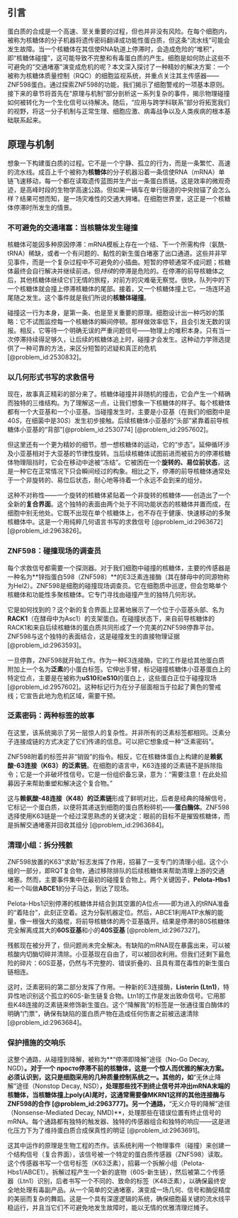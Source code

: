 ## 引言
蛋白质的合成是一个高速、至关重要的过程，但也并非没有风险。在每个细胞内，被称为核糖体的分子机器将遗传密码翻译成功能性蛋白质，但这条“流水线”可能会发生故障。当一个核糖体在其信使RNA轨道上停滞时，会造成危险的“堆积”，即“核糖体碰撞”，这可能导致不完整和有毒蛋白质的产生。细胞是如何防止这些不可避免的“交通堵塞”演变成危机的呢？本文深入探讨了一种精妙的解决方案：一个被称为核糖体质量控制（RQC）的细胞监视系统，并重点关注其主传感器——ZNF598蛋白。通过探索ZNF598的功能，我们揭示了细胞警戒的一项基本原则。接下来的章节将首先在“原理与机制”部分剖析这一系列复杂的事件，揭示物理碰撞如何被转化为一个生化信号以待解决。随后，“应用与跨学科联系”部分将拓宽我们的视野，将这一分子机制与正常生理、细胞应激、病毒战争以及人类疾病的根本基础联系起来。

## 原理与机制

想象一下构建蛋白质的过程。它不是一个宁静、孤立的行为，而是一条繁忙、高速的流水线。成百上千个被称为**核糖体**的分子机器沿着一条信使RNA（mRNA）单链飞速移动，每一个都在读取遗传蓝图并生产出一条蛋白质链。这是效率的微观奇迹，是高峰时段的生物学高速公路。但如果一辆车在单行隧道的中央抛锚了会怎么样？结果可想而知，是一场灾难性的交通大拥堵。在细胞世界里，这正是一个核糖体停滞时所发生的情景。

### 不可避免的交通堵塞：当核糖体发生碰撞

核糖体可能因多种原因停滞：mRNA模板上存在一个结、下一个所需构件（氨酰-tRNA）稀缺，或者一个有问题的、黏性的新生蛋白堵塞了出口通道。这些并非罕见事件，而是一个复杂过程中不可避免的小插曲。短暂的停顿通常不成问题；核糖体最终会自行解决并继续前进。但*持续*的停滞是危险的。在停滞的前导核糖体之后，其他核糖体继续它们无情的旅程，对前方的灾难毫无察觉。很快，队列中的下一个核糖体就会撞上停滞核糖体的尾部。接着，又一个核糖体撞上它。一场连环追尾随之发生。这个事件就是我们所说的**核糖体碰撞**。

碰撞这一行为本身，是第一条、也是至关重要的原理。细胞设计出一种巧妙的策略：它不试图监控每一个核糖体的瞬间停顿。那样做效率低下，且会引发无数的误报。相反，它等待一个明确无误的严重问题信号——物理上的堆积本身。只有当一次停滞持续得足够久，让后续的核糖体追上时，碰撞才会发生。这种动力学筛选提供了一种可靠的方法，来区分短暂的迟疑和真正的危机 [@problem_id:2530832]。

### 以几何形式书写的求救信号

现在，故事真正精彩的部分来了。核糖体碰撞并非随机的撞击，它会产生一个精确而独特的三维结构。为了理解这一点，让我们想象一下核糖体的样子。每个核糖体都有一个大亚基和一个小亚基。当碰撞发生时，主要是小亚基（在我们的细胞中是$40S$，在细菌中是$30S$）发生初步接触。后续核糖体小亚基的“头部”紧靠着前导核糖体小亚基的“背部”[@problem_id:2530774] [@problem_id:2957602]。

但这里还有一个更为精妙的细节。想一想核糖体的运动，它的“步态”。延伸循环涉及小亚基相对于大亚基的节律性旋转。当后续核糖体试图前进而被前方的停滞核糖体物理阻挡时，它会在移动中途被“冻结”。它被困在一个**旋转的、易位前状态**，这是一种它在正常情况下只会瞬间经过的构象。相比之下，停滞的前导核糖体通常处于一个非旋转的、易位后状态，耐心地等待着一个永远不会到来的组分。

这种不对称性——一个旋转的核糖体紧贴着一个非旋转的核糖体——创造出了一个全新的**复合界面**。这个独特的表面由两个处于不同功能状态的核糖体并置而成，在细胞中别无他处。它既不出现在单个核糖体上，也不存在于健康、快速移动的多聚核糖体中。这是一个用纯粹几何语言书写的求救信号 [@problem_id:2963672] [@problem_id:2963826]。

### ZNF598：碰撞现场的调查员

每个求救信号都需要一个探测器。对于我们细胞中碰撞的核糖体，主要的传感器是一种名为**锌指蛋白598（ZNF598）**的E3泛素连接酶（其在酵母中的同源物称为Hel2）。ZNF598是细胞的碰撞现场调查员。它在细胞质中巡逻，但会忽略单个核糖体和功能性多聚核糖体。它专门寻找由碰撞产生的独特几何形状。

它是如何找到的？这个新的复合界面上显著地展示了一个位于小亚基头部、名为**RACK1**（在酵母中为Asc1）的支架蛋白。在碰撞状态下，来自前导核糖体的RACK1和来自后续核糖体的蛋白质共同形成了一个完美的ZNF598停靠平台。ZNF598与这个独特的表面结合，这是碰撞发生的直接物理证据 [@problem_id:2963593]。

一旦停靠，ZNF598就开始工作。作为一种E3连接酶，它的工作是给其他蛋白质附加上一个名为**泛素**的小蛋白标签。它伸出手臂，标记碰撞核糖体小亚基蛋白上的特定位点，主要是在被称为**uS10**和**eS10**的蛋白上，这些蛋白正位于碰撞现场 [@problem_id:2957602]。这种标记行为在分子层面相当于拉起了黄色的警戒线；它宣告此地为危机区域，需要干预。

### 泛素密码：两种标签的故事

在这里，该系统揭示了另一层惊人的复杂性。并非所有的泛素标签都相同。泛素分子连接成链的方式决定了它们传递的信息。可以把它想象成一种“泛素密码”。

ZNF598附着的标签并非“销毁”的指令。相反，它在核糖体蛋白上构建的是**赖氨酸-63连接（K63）的泛素链**。在细胞的语言中，K63连接的泛素链不是拆除指令；它是一个非破坏性信号。它是一份组织备忘录，意为：“需要注意！在此处招募因子来帮助重塑和解决这个复合物。”

这与**赖氨酸-48连接（K48）的泛素链**形成了鲜明对比，后者是经典的降解信号，它标记一个蛋白质，以便将其递送到细胞的蛋白质粉碎机——**蛋白酶体**。ZNF598选择使用K63链是一个经过深思熟虑的关键决定：眼前的目标不是摧毁核糖体，而是拆解交通堵塞并回收其组分 [@problem_id:2963684]。

### 清理小组：拆分残骸

ZNF598放置的K63“求助”标志发挥了作用，招募了一支专门的清理小组。这个小组的一部分，即RQT复合物，通过移除排队的后续核糖体来帮助清理上游的交通堵塞。然而，主要事件集中在最初的碰撞复合物上。两个关键因子，**Pelota-Hbs1**和一个叫做**ABCE1**的分子马达，到达了现场。

Pelota-Hbs1识别停滞的核糖体并结合到其空置的A位点——即为进入的tRNA准备的“着陆台”，此刻正空着。这为分裂机器定位。然后，ABCE1利用ATP水解的能量，像一根强大的撬棍，将前导核糖体的两个亚基撬开。结果是停滞的80S核糖体完全解离成其大的**60S亚基**和小的**40S亚基** [@problem_id:2967327]。

残骸现在被分开了，但问题尚未完全解决。有缺陷的mRNA现在暴露出来，可以被核酸内切酶切碎并清除。小亚基现在自由了，可以被回收利用。但我们还剩下最危险的碎片：60S亚基，仍然与不完整的、错误折叠的、且具有潜在毒性的新生蛋白链相连。

这时，泛素密码的第二部分发挥了作用。一种新的E3连接酶，**Listerin (Ltn1)**，特异性地识别这个孤立的60S-新生链复合物。Ltn1的工作是发出致命信号。它用那些K48连接的泛素链来修饰新生蛋白。这个“降解我”的标签是一张通往蛋白酶体的明确“门票”，确保有缺陷的蛋白质产物在造成任何伤害之前被迅速清除 [@problem_id:2963684]。

### 保护措施的交响乐

这整个通路，从碰撞到降解，被称为**“停滞即降解”途径（No-Go Decay, NGD）**。对于一个 просто停滞不前的核糖体，这是一个惊人而优雅的解决方案。必须认识到，这只是细胞采用的几种质量控制系统之一。其他的，如**“无休止降解”途径（Nonstop Decay, NSD）**，处理那些找不到终止信号并冲出mRNA末端的核糖体，当核糖体撞上poly(A)尾时，这通常需要像MKRN1这样的其他连接酶与ZNF598的合作 [@problem_id:2963777]。另一个通路，**“无义介导的降解”途径（Nonsense-Mediated Decay, NMD)**，处理那些在错误位置有终止信号的mRNA。每个通路都有独特的触发器、独特的传感器组合和独特的响应——这是进化压力下为了维持蛋白质合成保真性的明证 [@problem_id:2963691]。

这其中运作的原理是生物工程的杰作。该系统利用一个物理事件（碰撞）来创建一个结构信号（复合界面），该信号被一个特定的蛋白质传感器（ZNF598）读取。这个传感器书写一个信号标签（K63泛素），招募一个拆解小组（Pelota-Hbs1/ABCE1）。拆解过程产生一个新的底物（60S-新生链），然后被第二个传感器（Ltn1）识别，后者书写一个不同的、致命的标签（K48泛素），以确保最终安全地处理有毒副产品。从一个简单的交通堵塞，演变成一场几何、信号和酶促精度的美丽而复杂的舞蹈。这是一个具有深邃逻辑的系统，确保细胞最关键的流水线平稳运行，并且当它们不可避免地发生故障时，能以无情的优雅清理烂摊子。

